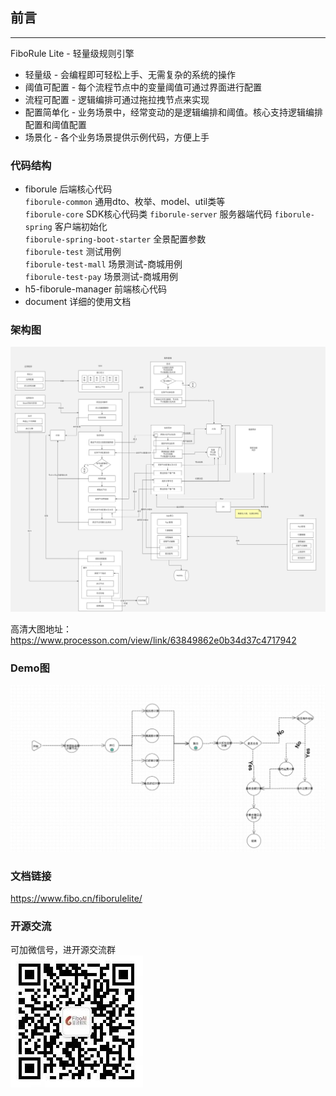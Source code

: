## 前言
- - -
FiboRule Lite - 轻量级规则引擎<br>
* 轻量级 - 会编程即可轻松上手、无需复杂的系统的操作
* 阈值可配置 - 每个流程节点中的变量阈值可通过界面进行配置
* 流程可配置 - 逻辑编排可通过拖拉拽节点来实现
* 配置简单化 - 业务场景中，经常变动的是逻辑编排和阈值。核心支持逻辑编排配置和阈值配置
* 场景化 - 各个业务场景提供示例代码，方便上手  

### 代码结构
* fiborule 后端核心代码  
`fiborule-common` 通用dto、枚举、model、util类等  
`fiborule-core` SDK核心代码类
`fiborule-server` 服务器端代码
`fiborule-spring` 客户端初始化  
`fiborule-spring-boot-starter` 全景配置参数  
`fiborule-test` 测试用例  
`fiborule-test-mall` 场景测试-商城用例  
`fiborule-test-pay` 场景测试-商城用例 
* h5-fiborule-manager 前端核心代码  
* document 详细的使用文档  

### 架构图 
![架构图](./document/images/arch.jpg)  

高清大图地址：
https://www.processon.com/view/link/63849862e0b34d37c4717942

### Demo图
![Demo图](./document/images/demo.jpg)

### 文档链接
https://www.fibo.cn/fiborulelite/

### 开源交流
可加微信号，进开源交流群  
![二维码](./document/images/code_weixin.jpg)
